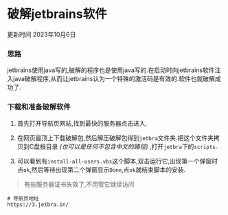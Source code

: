 # 破解jetbrains软件

更新时间 2023年10月6日

### 思路

jetbrains使用java写的,破解的程序也是使用java写的.在启动时向jetbrains软件注入java破解程序,从而让jetbrains认为一个特殊的激活码是有效的.软件也就破解成功了.

### 下载和准备破解软件

1. 首先打开导航页网站,找到最快的服务器点击进入.

2. 在网页最顶上下载破解包,然后解压破解包得到`jetbra`文件夹.把这个文件夹拷贝到C盘根目录 _(也可以是任何不包含中文的路径)_ ,打开`jetbra`下的`scripts`.

3. 可以看到有`install-all-users.vbs`这个脚本,双击运行它,出现第一个弹窗时点`ok`,然后等待出现第二个弹窗显示`Done`,点`ok`就结束脚本的安装.

> 有些服务器证书失效了,不用管它继续访问

```
# 导航页地址
https://3.jetbra.in/
```